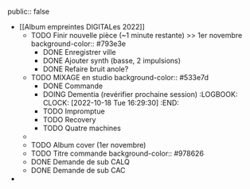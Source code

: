 public:: false

- [[Album empreintes DIGITALes 2022]]
	- TODO Finir nouvelle pièce (~1 minute restante) >> 1er novembre
	  background-color:: #793e3e
		- DONE Enregistrer ville
		- DONE Ajouter synth (basse, 2 impulsions)
		- DONE Refaire bruit anole?
	- TODO MIXAGE en studio
	  background-color:: #533e7d
		- DONE Commande
		- DOING Dementia (revérifier prochaine session)
		  :LOGBOOK:
		  CLOCK: [2022-10-18 Tue 16:29:30]
		  :END:
		- TODO Impromptue
		- TODO Recovery
		- TODO Quatre machines
	-
	- TODO Album cover (1er novembre)
	- TODO Titre commande
	  background-color:: #978626
	- DONE Demande de sub CALQ
	- DONE Demande de sub CAC
-